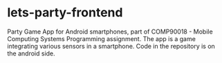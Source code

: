 # lets-party-frontend
Party Game App for Android smartphones, part of COMP90018 - Mobile Computing Systems Programming assignment. The app is a game integrating various sensors in a smartphone. Code in the repository is on the android side.
